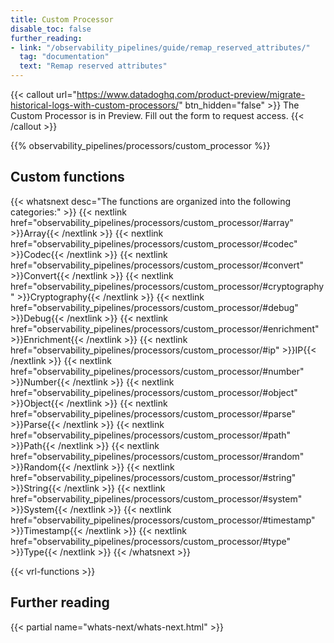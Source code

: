 ```yaml
---
title: Custom Processor
disable_toc: false
further_reading:
- link: "/observability_pipelines/guide/remap_reserved_attributes/"
  tag: "documentation"
  text: "Remap reserved attributes"
---
```


{{< callout url="https://www.datadoghq.com/product-preview/migrate-historical-logs-with-custom-processors/" btn_hidden="false" >}}
The Custom Processor is in Preview. Fill out the form to request access.
{{< /callout >}}

{{% observability_pipelines/processors/custom_processor %}}

## Custom functions

{{< whatsnext desc="The functions are organized into the following categories:" >}}
    {{< nextlink href="observability_pipelines/processors/custom_processor/#array" >}}Array{{< /nextlink >}}
    {{< nextlink href="observability_pipelines/processors/custom_processor/#codec" >}}Codec{{< /nextlink >}}
    {{< nextlink href="observability_pipelines/processors/custom_processor/#convert" >}}Convert{{< /nextlink >}}
    {{< nextlink href="observability_pipelines/processors/custom_processor/#cryptography" >}}Cryptography{{< /nextlink >}}
    {{< nextlink href="observability_pipelines/processors/custom_processor/#debug" >}}Debug{{< /nextlink >}}
    {{< nextlink href="observability_pipelines/processors/custom_processor/#enrichment" >}}Enrichment{{< /nextlink >}}
    {{< nextlink href="observability_pipelines/processors/custom_processor/#ip" >}}IP{{< /nextlink >}}
    {{< nextlink href="observability_pipelines/processors/custom_processor/#number" >}}Number{{< /nextlink >}}
    {{< nextlink href="observability_pipelines/processors/custom_processor/#object" >}}Object{{< /nextlink >}}
    {{< nextlink href="observability_pipelines/processors/custom_processor/#parse" >}}Parse{{< /nextlink >}}
    {{< nextlink href="observability_pipelines/processors/custom_processor/#path" >}}Path{{< /nextlink >}}
    {{< nextlink href="observability_pipelines/processors/custom_processor/#random" >}}Random{{< /nextlink >}}
    {{< nextlink href="observability_pipelines/processors/custom_processor/#string" >}}String{{< /nextlink >}}
    {{< nextlink href="observability_pipelines/processors/custom_processor/#system" >}}System{{< /nextlink >}}
    {{< nextlink href="observability_pipelines/processors/custom_processor/#timestamp" >}}Timestamp{{< /nextlink >}}
    {{< nextlink href="observability_pipelines/processors/custom_processor/#type" >}}Type{{< /nextlink >}}
{{< /whatsnext >}}

{{< vrl-functions >}}

## Further reading

{{< partial name="whats-next/whats-next.html" >}}